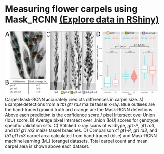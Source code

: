 # Measuring flower carpels using Mask_RCNN [(Explore data in RShiny)](https://aednv.shinyapps.io/carpelArea/)  

![Segmentation Sample](carpel/carpelMaskRCNN_cropped.jpg)
Carpel Mask-RCNN accurately predicts differences in carpel size. A) Example detections from a *tb1 gt1 ra3* maize tassel x-ray. Blue outlines are the hand-traced ground truth and orange are the Mask-RCNN detections. Above each prediction is the confidence score / pixel Intersect over Union (IoU) score. B) Average pixel Intersect over Union (IoU) scores for genotype specific validation sets. C) Stitched x-ray scans of wildtype, *gt1-P*, *gt1 ra3*, and *tb1 gt1 ra3* maize tassel branches. D) Comparison of *gt1-P*, *gt1 ra3*, and *tb1 gt1 ra3* carpel area calculated from hand-traced (blue) and Mask-RCNN machine learning (ML) (orange) datasets. Total carpel count and mean carpel area is shown above each dataset.  

